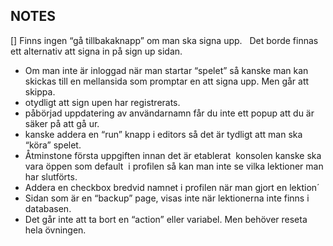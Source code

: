 ## NOTES

[] Finns ingen “gå tillbakaknapp” om man ska signa upp.   Det borde finnas ett alternativ att signa in på sign up sidan. 
- Om man inte är inloggad när man startar “spelet” så kanske man kan skickas till en mellansida som promptar en att signa upp. Men går att skippa.  
- otydligt att sign upen har registrerats.   
- påbörjad uppdatering av användarnamn får du inte ett popup att du är säker på att gå ur.  
- kanske addera en “run” knapp i editors så det är tydligt att man ska “köra” spelet. 
- Åtminstone första uppgiften innan det är etablerat  konsolen kanske ska vara öppen som default  i profilen så kan man inte se vilka lektioner man har slutförts. 
- Addera en checkbox bredvid namnet i profilen när man gjort en lektion´
- Sidan som är en “backup” page, visas inte när lektionerna inte finns i databasen.
- Det går inte att ta bort en “action” eller variabel. Men behöver reseta hela övningen.
